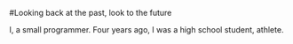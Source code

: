 #Looking back at the past, look to the future

I, a small programmer. Four years ago, I was a high school student, athlete.
